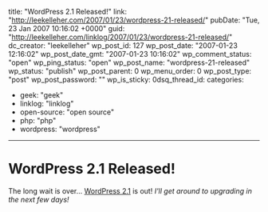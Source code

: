 title: "WordPress 2.1 Released!"
link: "http://leekelleher.com/2007/01/23/wordpress-21-released/"
pubDate: "Tue, 23 Jan 2007 10:16:02 +0000"
guid: "http://leekelleher.com/linklog/2007/01/23/wordpress-21-released/"
dc_creator: "leekelleher"
wp_post_id: 127
wp_post_date: "2007-01-23 12:16:02"
wp_post_date_gmt: "2007-01-23 10:16:02"
wp_comment_status: "open"
wp_ping_status: "open"
wp_post_name: "wordpress-21-released"
wp_status: "publish"
wp_post_parent: 0
wp_menu_order: 0
wp_post_type: "post"
wp_post_password: ""
wp_is_sticky: 0dsq_thread_id: 
categories:
  - geek: "geek"
  - linklog: "linklog"
  - open-source: "open source"
  - php: "php"
  - wordpress: "wordpress"

---

# WordPress 2.1 Released!

The long wait is over... <a href="http://wordpress.org/development/2007/01/ella-21/">WordPress 2.1</a> is out! <i>I'll get around to upgrading in the next few days!</i>